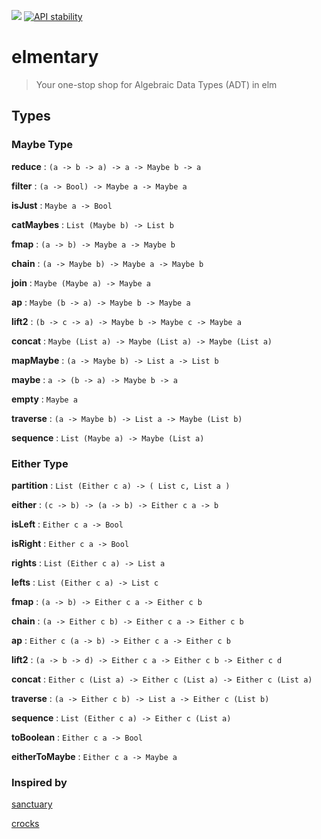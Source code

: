 ![](https://img.shields.io/badge/functional-%CE%BB-blue.svg?style=flat-square)
[![API stability](https://img.shields.io/badge/stability-experimental-orange.svg?style=flat-square)](https://nodejs.org/api/documentation.html#documentation_stability_index)

# elmentary
> Your one-stop shop for Algebraic Data Types (ADT) in elm 

## Types

### Maybe Type  

**reduce** : `(a -> b -> a) -> a -> Maybe b -> a`

**filter** : `(a -> Bool) -> Maybe a -> Maybe a`

**isJust** : `Maybe a -> Bool`

**catMaybes** : `List (Maybe b) -> List b`

**fmap** : `(a -> b) -> Maybe a -> Maybe b`

**chain** : `(a -> Maybe b) -> Maybe a -> Maybe b`

**join** : `Maybe (Maybe a) -> Maybe a`

**ap** : `Maybe (b -> a) -> Maybe b -> Maybe a`

**lift2** : `(b -> c -> a) -> Maybe b -> Maybe c -> Maybe a`

**concat** : `Maybe (List a) -> Maybe (List a) -> Maybe (List a)`

**mapMaybe** : `(a -> Maybe b) -> List a -> List b`

**maybe** : `a -> (b -> a) -> Maybe b -> a`

**empty** : `Maybe a`

**traverse** : `(a -> Maybe b) -> List a -> Maybe (List b)`

**sequence** : `List (Maybe a) -> Maybe (List a)`

### Either Type

**partition** : `List (Either c a) -> ( List c, List a )`

**either** : `(c -> b) -> (a -> b) -> Either c a -> b`

**isLeft** : `Either c a -> Bool`

**isRight** : `Either c a -> Bool`

**rights** : `List (Either c a) -> List a`

**lefts** : `List (Either c a) -> List c`

**fmap** : `(a -> b) -> Either c a -> Either c b`

**chain** : `(a -> Either c b) -> Either c a -> Either c b`

**ap** : `Either c (a -> b) -> Either c a -> Either c b`

**lift2** : `(a -> b -> d) -> Either c a -> Either c b -> Either c d`

**concat** : `Either c (List a) -> Either c (List a) -> Either c (List a)`

**traverse** : `(a -> Either c b) -> List a -> Either c (List b)`

**sequence** : `List (Either c a) -> Either c (List a)`

**toBoolean** : `Either c a -> Bool`

**eitherToMaybe** : `Either c a -> Maybe a`


### Inspired by

[sanctuary](http://sanctuary.js.org)

[crocks](https://github.com/evilsoft/crocks)
